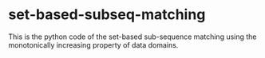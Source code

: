 # set-based-subseq-matching
This is the python code of the set-based sub-sequence matching using the monotonically increasing property of data domains.

